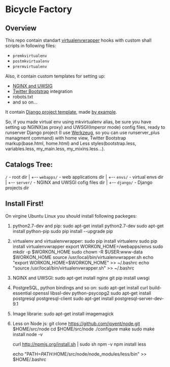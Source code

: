 # Bicycle Factory

## Overview

This repo contain standart [virtualenvwrapper](http://virtualenvwrapper.readthedocs.org/en/latest/ "virtualenvwrapper") hooks with custom shall scripts in following files:

* `premkvirtualenv`
* `postmkvirtualenv`
* `prermvirtualenv`

Also, it contain custom templates for setting up:

* [NGINX and UWSIG](https://uwsgi.readthedocs.org/en/latest/tutorials/Django_and_nginx.html "NGINX and UWSIG")
* [Twitter Bootstrap](http://getbootstrap.com/ "Twitter Bootstrap") integration
* robots.txt
* and so on...

It contain [Django project template](https://docs.djangoproject.com/en/1.6/ref/django-admin/#startproject-projectname-destination "Django project template"), made [by example](https://github.com/django/django/tree/master/django/conf/project_template/ "by example").

So, if you made virtual env using mkvirtualenv alias, be sure you have setting up NGINX(as proxy) and UWSGI(Imperor mode) config files, ready to runserver Django project (I use [Werkzeug](http://werkzeug.pocoo.org/ "Werkzeug"), so you can use runserver_plus managment command) with home view, Twitter Bootstrap markup(base.html, home.html) and Less styles(bootstrap.less, variables.less, my_main.less, my_mixins.less...).

## Catalogs Tree:

`/` - root dir
 |
 +-- `webapps/` - web applications dir
      |
      +-- `envs/` - virtual envs dir
      |
      +-- `server/` - NGINX and UWSGI cofig files dir
      |
      +-- `django/` - Django projects dir

## Install First!

On virgine Ubuntu Linux you should install following packeges:

1. python2.7-dev and pip:
    sudo apt-get install python2.7-dev
    sudo apt-get install python-pip
    sudo pip install --upgrade pip
2. virtualenv and virtualenvwrapper:
    sudo pip install virtualenv
    sudo pip install virtualenvwrapper
    export WORKON_HOME=/webapps/envs
    sudo mkdir -p $WORKON_HOME
    sudo chown -R $USER:www-data $WORKON_HOME
    source /usr/local/bin/virtualenvwrapper.sh
    echo "export WORKON_HOME=$WORKON_HOME" >> ~/.bashrc
    echo "source /usr/local/bin/virtualenvwrapper.sh" >> ~/.bashrc
3. NGINX and UWSGI:
    sudo apt-get install nginx git
    pip install uwsgi
4. PostgreSQL, python bindings and so on:
    sudo apt-get install curl build-essential openssl libssl-dev python-psycopg2
    sudo apt-get install postgresql postgresql-client
    sudo apt-get install postgresql-server-dev-9.1
5. Image librarie:
    sudo apt-get install imagemagick
6. Less on Node js:
    git clone https://github.com/joyent/node.git $HOME/src/node
    cd $HOME/src/node
    ./configure
    make
    sudo make install
    node -v

    curl http://npmjs.org/install.sh | sudo sh
    npm -v
    npm install less

    echo "PATH=$PATH:$HOME/src/node/node_modules/less/bin" >> $HOME/.bashrc
